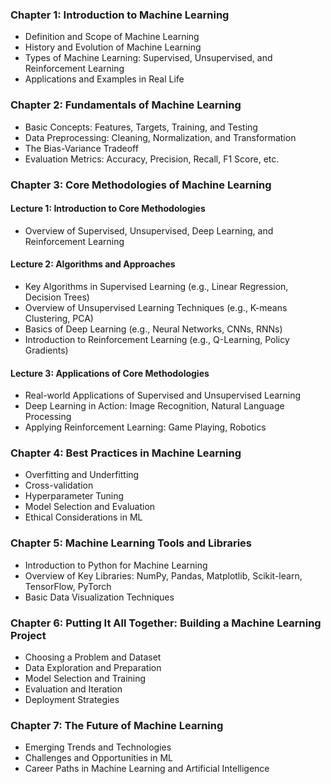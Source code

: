 ### Chapter 1: Introduction to Machine Learning
- Definition and Scope of Machine Learning
- History and Evolution of Machine Learning
- Types of Machine Learning: Supervised, Unsupervised, and Reinforcement Learning
- Applications and Examples in Real Life

### Chapter 2: Fundamentals of Machine Learning
- Basic Concepts: Features, Targets, Training, and Testing
- Data Preprocessing: Cleaning, Normalization, and Transformation
- The Bias-Variance Tradeoff
- Evaluation Metrics: Accuracy, Precision, Recall, F1 Score, etc.

### Chapter 3: Core Methodologies of Machine Learning
#### Lecture 1: Introduction to Core Methodologies
- Overview of Supervised, Unsupervised, Deep Learning, and Reinforcement Learning
#### Lecture 2: Algorithms and Approaches
- Key Algorithms in Supervised Learning (e.g., Linear Regression, Decision Trees)
- Overview of Unsupervised Learning Techniques (e.g., K-means Clustering, PCA)
- Basics of Deep Learning (e.g., Neural Networks, CNNs, RNNs)
- Introduction to Reinforcement Learning (e.g., Q-Learning, Policy Gradients)
#### Lecture 3: Applications of Core Methodologies
- Real-world Applications of Supervised and Unsupervised Learning
- Deep Learning in Action: Image Recognition, Natural Language Processing
- Applying Reinforcement Learning: Game Playing, Robotics

### Chapter 4: Best Practices in Machine Learning
- Overfitting and Underfitting
- Cross-validation
- Hyperparameter Tuning
- Model Selection and Evaluation
- Ethical Considerations in ML

### Chapter 5: Machine Learning Tools and Libraries
- Introduction to Python for Machine Learning
- Overview of Key Libraries: NumPy, Pandas, Matplotlib, Scikit-learn, TensorFlow, PyTorch
- Basic Data Visualization Techniques

### Chapter 6: Putting It All Together: Building a Machine Learning Project
- Choosing a Problem and Dataset
- Data Exploration and Preparation
- Model Selection and Training
- Evaluation and Iteration
- Deployment Strategies

### Chapter 7: The Future of Machine Learning
- Emerging Trends and Technologies
- Challenges and Opportunities in ML
- Career Paths in Machine Learning and Artificial Intelligence
